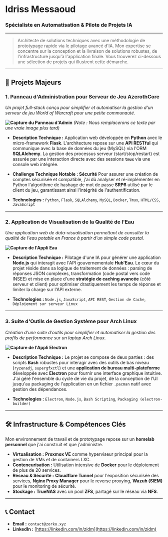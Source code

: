 # Idriss Messaoud
### Spécialiste en Automatisation & Pilote de Projets IA

---

> Architecte de solutions techniques avec une méthodologie de prototypage rapide via le pilotage avancé d'IA. Mon expertise se concentre sur la conception et la livraison de solutions robustes, de l'infrastructure jusqu'à l'application finale. Vous trouverez ci-dessous une sélection de projets qui illustrent cette démarche.

---

## 🚀 Projets Majeurs

### 1. Panneau d'Administration pour Serveur de Jeu AzerothCore
*Un projet full-stack conçu pour simplifier et automatiser la gestion d'un serveur de jeu World of Warcraft pour une petite communauté.*

**![Capture du Panneau d'Admin](URL_IMAGE)**
*(Note : Nous remplacerons ce texte par une vraie image plus tard)*

*   **Description Technique :**
    Application web développée en **Python** avec le micro-framework **Flask**. L'architecture repose sur une **API RESTful** qui communique avec la base de données du jeu (MySQL) via l'ORM **SQLAlchemy**. La gestion des processus serveur (start/stop/restart) est assurée par une interaction directe avec des sessions **`tmux`** via une console web intégrée.

*   **Challenge Technique Notable : Sécurité**
    Pour assurer une création de comptes sécurisée et compatible, j'ai dû analyser et ré-implémenter en Python l'algorithme de hashage de mot de passe **SRP6** utilisé par le client du jeu, garantissant ainsi l'intégrité de l'authentification.

*   **Technologies :** `Python`, `Flask`, `SQLAlchemy`, `MySQL`, `Docker`, `Tmux`, `HTML/CSS`, `JavaScript`

---

### 2. Application de Visualisation de la Qualité de l'Eau
*Une application web de data-visualisation permettant de consulter la qualité de l'eau potable en France à partir d'un simple code postal.*

**![Capture de l'Appli Eau](URL_IMAGE)**

*   **Description Technique :**
    Pilotage d'une IA pour générer une application **Node.js** qui interagit avec l'API gouvernementale **Hub'Eau**. Le cœur du projet réside dans sa logique de traitement de données : parsing de réponses JSON complexes, transformation (code postal vers code INSEE) et mise en place d'une **stratégie de caching avancée** (côté serveur et client) pour optimiser drastiquement les temps de réponse et limiter la charge sur l'API externe.

*   **Technologies :** `Node.js`, `JavaScript`, `API REST`, `Gestion de Cache`, `Déploiement sur serveur Linux`

---

### 3. Suite d'Outils de Gestion Système pour Arch Linux
*Création d'une suite d'outils pour simplifier et automatiser la gestion des profils de performance sur un laptop Arch Linux.*

**![Capture de l'Appli Electron](URL_IMAGE)**

*   **Description Technique :**
    Le projet se compose de deux parties : des scripts **Bash** robustes pour interagir avec des outils de bas niveau (`ryzenadj`, `supergfxctl`) et une **application de bureau multi-plateforme** développée avec **Electron** pour fournir une interface graphique intuitive. J'ai géré l'ensemble du cycle de vie du projet, de la conception de l'UI jusqu'au packaging de l'application en un fichier `.pacman` natif avec gestion des dépendances.

*   **Technologies :** `Electron`, `Node.js`, `Bash Scripting`, `Packaging (electron-builder)`

---

## 🛠️ Infrastructure & Compétences Clés

Mon environnement de travail et de prototypage repose sur un **homelab personnel** que j'ai construit et que j'administre.

*   **Virtualisation :** **Proxmox VE** comme hyperviseur principal pour la gestion de VMs et de containers LXC.
*   **Conteneurisation :** Utilisation intensive de **Docker** pour le déploiement de plus de 20 services.
*   **Réseau & Sécurité :** **Cloudflare Tunnel** pour l'exposition sécurisée des services, **Nginx Proxy Manager** pour le reverse proxying, **Wazuh (SIEM)** pour le monitoring de sécurité.
*   **Stockage :** **TrueNAS** avec un pool **ZFS**, partagé sur le réseau via **NFS**.

---

## 📞 Contact

*   **Email :** `contact@zorko.xyz`
*   **LinkedIn :** [https://linkedin.com/in/zidm](https://linkedin.com/in/zidm)
